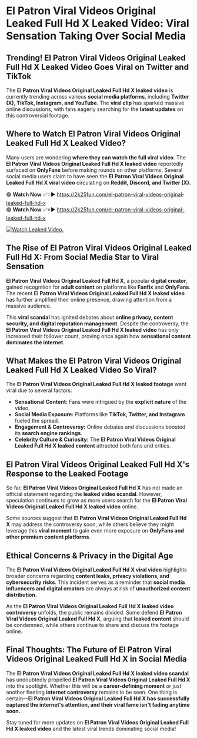 # El Patron Viral Videos Original Leaked Full Hd X Leaked Video: Viral Sensation Taking Over Social Media

## **Trending! El Patron Viral Videos Original Leaked Full Hd X Leaked Video Goes Viral on Twitter and TikTok**
The **El Patron Viral Videos Original Leaked Full Hd X leaked video** is currently trending across various **social media platforms**, including **Twitter (X), TikTok, Instagram, and YouTube**. The **viral clip** has sparked massive online discussions, with fans eagerly searching for the **latest updates** on this controversial footage.

## **Where to Watch El Patron Viral Videos Original Leaked Full Hd X Leaked Video?**
Many users are wondering **where they can watch the full viral video**. The **El Patron Viral Videos Original Leaked Full Hd X leaked video** reportedly surfaced on **OnlyFans** before making rounds on other platforms. Several social media users claim to have seen the **El Patron Viral Videos Original Leaked Full Hd X viral video** circulating on **Reddit, Discord, and Twitter (X).**

🟢 **Watch Now** ✅=► https://2k25fun.com/el-patron-viral-videos-original-leaked-full-hd-x  
🟢 **Watch Now** ✅=► https://2k25fun.com/el-patron-viral-videos-original-leaked-full-hd-x  

[![Watch Leaked Video.](https://miro.medium.com/v2/resize:fit:828/format:webp/1*cilzJN44JGOrTw9NJCrNHA.gif "Watch Leaked Video")](https://2k25fun.com/el-patron-viral-videos-original-leaked-full-hd-x)

## **The Rise of El Patron Viral Videos Original Leaked Full Hd X: From Social Media Star to Viral Sensation**
**El Patron Viral Videos Original Leaked Full Hd X**, a popular **digital creator**, gained recognition for **adult content** on platforms like **Fanfix** and **OnlyFans**. The recent **El Patron Viral Videos Original Leaked Full Hd X leaked video** has further amplified their online presence, drawing attention from a massive audience.

This **viral scandal** has ignited debates about **online privacy, content security, and digital reputation management**. Despite the controversy, the **El Patron Viral Videos Original Leaked Full Hd X leaked video** has only increased their follower count, proving once again how **sensational content dominates the internet**.

## **What Makes the El Patron Viral Videos Original Leaked Full Hd X Leaked Video So Viral?**
The **El Patron Viral Videos Original Leaked Full Hd X leaked footage** went viral due to several factors:
- **Sensational Content:** Fans were intrigued by the **explicit nature** of the video.
- **Social Media Exposure:** Platforms like **TikTok, Twitter, and Instagram** fueled the spread.
- **Engagement & Controversy:** Online debates and discussions boosted its **search engine rankings**.
- **Celebrity Culture & Curiosity:** The **El Patron Viral Videos Original Leaked Full Hd X leaked content** attracted both fans and critics.

## **El Patron Viral Videos Original Leaked Full Hd X's Response to the Leaked Footage**
So far, **El Patron Viral Videos Original Leaked Full Hd X** has not made an official statement regarding the **leaked video scandal**. However, speculation continues to grow as more users search for the **El Patron Viral Videos Original Leaked Full Hd X leaked video** online.

Some sources suggest that **El Patron Viral Videos Original Leaked Full Hd X** may address the controversy soon, while others believe they might leverage this **viral moment** to gain even more exposure on **OnlyFans and other premium content platforms**.

## **Ethical Concerns & Privacy in the Digital Age**
The **El Patron Viral Videos Original Leaked Full Hd X viral video** highlights broader concerns regarding **content leaks, privacy violations, and cybersecurity risks**. This incident serves as a reminder that **social media influencers and digital creators** are always at risk of **unauthorized content distribution**.

As the **El Patron Viral Videos Original Leaked Full Hd X leaked video controversy** unfolds, the public remains divided. Some defend **El Patron Viral Videos Original Leaked Full Hd X**, arguing that **leaked content** should be condemned, while others continue to share and discuss the footage online.

## **Final Thoughts: The Future of El Patron Viral Videos Original Leaked Full Hd X in Social Media**
The **El Patron Viral Videos Original Leaked Full Hd X leaked video scandal** has undoubtedly propelled **El Patron Viral Videos Original Leaked Full Hd X** into the spotlight. Whether this will be a **career-defining moment** or just another fleeting **internet controversy** remains to be seen. One thing is certain—**El Patron Viral Videos Original Leaked Full Hd X has successfully captured the internet's attention, and their viral fame isn't fading anytime soon.**

Stay tuned for more updates on **El Patron Viral Videos Original Leaked Full Hd X leaked video** and the latest viral trends dominating social media!